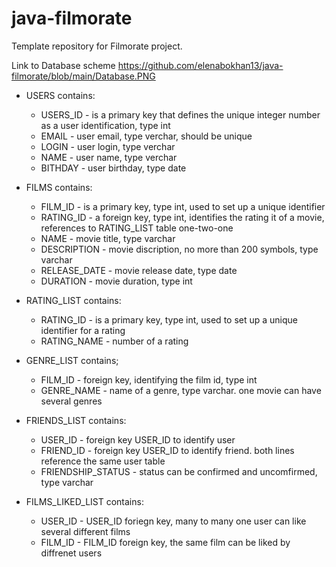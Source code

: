 # java-filmorate
Template repository for Filmorate project.

Link to Database scheme https://github.com/elenabokhan13/java-filmorate/blob/main/Database.PNG

   - USERS contains:
      - USERS_ID - is a primary key that defines the unique integer number as a user identification, type int
      - EMAIL - user email, type verchar, should be unique
      - LOGIN - user login, type verchar
      - NAME - user name, type verchar
      - BITHDAY - user birthday, type date

  - FILMS contains:
    - FILM_ID - is a primary key, type int, used to set up a unique identifier
    - RATING_ID - a foreign key, type int, identifies the rating it of a movie, references to RATING_LIST table one-two-one
    - NAME - movie title, type varchar
    - DESCRIPTION - movie discription, no more than 200 symbols, type varchar
    - RELEASE_DATE - movie release date, type date
    - DURATION - movie duration, type int

  - RATING_LIST   contains:
    - RATING_ID - is a primary key, type int, used to set up a unique identifier for a rating
    - RATING_NAME - number of a rating

  - GENRE_LIST contains;
    - FILM_ID - foreign key, identifying the film id, type int
    - GENRE_NAME - name of a genre, type varchar. one movie can have several genres

  - FRIENDS_LIST contains:
    - USER_ID - foreign key USER_ID to identify user
    - FRIEND_ID - foreign key USER_ID to identify friend. both lines reference the same user table
    - FRIENDSHIP_STATUS - status can be confirmed and uncomfirmed, type varchar
      
  - FILMS_LIKED_LIST contains:
    - USER_ID - USER_ID foriegn key, many to many one user can like several different films
    - FILM_ID - FILM_ID foreign key, the same film can be liked by diffrenet users


